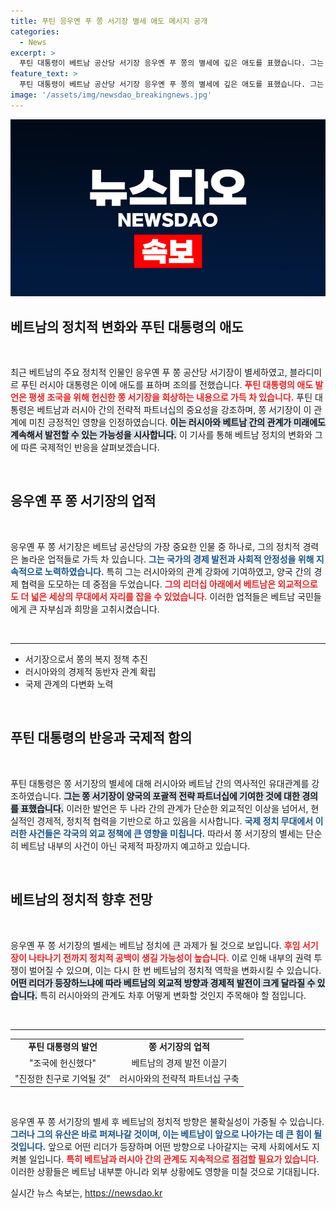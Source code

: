 ```yaml
---
title: 푸틴 응우옌 푸 쫑 서기장 별세 애도 메시지 공개
categories:
  - News
excerpt: >
  푸틴 대통령이 베트남 공산당 서기장 응우옌 푸 쫑의 별세에 깊은 애도를 표했습니다. 그는 쫑 서기장이 양국 간 전략적 파트너십에 기여한 진정한 친구라며 회상을 남겼습니다.
feature_text: >
  푸틴 대통령이 베트남 공산당 서기장 응우옌 푸 쫑의 별세에 깊은 애도를 표했습니다. 그는 쫑 서기장이 양국 간 전략적 파트너십에 기여한 진정한 친구라며 회상을 남겼습니다.
image: '/assets/img/newsdao_breakingnews.jpg'
---
```


<p><img src="/assets/img/newsdao_breakingnews.jpg" alt="flaretime 속보" /></p>

<h2 data-ke-size="size26">베트남의 정치적 변화와 푸틴 대통령의 애도</h2>

<p data-ke-size="size16">&nbsp;</p>

<p data-ke-size="size16">최근 베트남의 주요 정치적 인물인 응우옌 푸 쫑 공산당 서기장이 별세하였고, 블라디미르 푸틴 러시아 대통령은 이에 애도를 표하며 조의를 전했습니다. <b><span style="color: #ee2323;">푸틴 대통령의 애도 발언은 평생 조국을 위해 헌신한 쫑 서기장을 회상하는 내용으로 가득 차 있습니다.</span></b> 푸틴 대통령은 베트남과 러시아 간의 전략적 파트너십의 중요성을 강조하며, 쫑 서기장이 이 관계에 미친 긍정적인 영향을 인정하였습니다. <b><span style="background-color: #21538527;">이는 러시아와 베트남 간의 관계가 미래에도 계속해서 발전할 수 있는 가능성을 시사합니다.</span></b> 이 기사를 통해 베트남 정치의 변화와 그에 따른 국제적인 반응을 살펴보겠습니다.</p>

<p data-ke-size="size16">&nbsp;</p>

<h2 data-ke-size="size26">응우옌 푸 쫑 서기장의 업적</h2>

<p data-ke-size="size16">&nbsp;</p>

<p data-ke-size="size16">응우옌 푸 쫑 서기장은 베트남 공산당의 가장 중요한 인물 중 하나로, 그의 정치적 경력은 놀라운 업적들로 가득 차 있습니다. <b><span style="color: #1a5490;">그는 국가의 경제 발전과 사회적 안정성을 위해 지속적으로 노력하였습니다.</span></b> 특히 그는 러시아와의 관계 강화에 기여하였고, 양국 간의 경제 협력을 도모하는 데 중점을 두었습니다. <b><span style="color: #ee2323;">그의 리더십 아래에서 베트남은 외교적으로도 더 넓은 세상의 무대에서 자리를 잡을 수 있었습니다.</span></b> 이러한 업적들은 베트남 국민들에게 큰 자부심과 희망을 고취시켰습니다. </p>

<p data-ke-size="size16">&nbsp;</p>

<hr>

<ul>
    <li>서기장으로서 쫑의 복지 정책 추진</li>
    <li>러시아와의 경제적 동반자 관계 확립</li>
    <li>국제 관계의 다변화 노력</li>
</ul>

<p data-ke-size="size16">&nbsp;</p>

<h2 data-ke-size="size26">푸틴 대통령의 반응과 국제적 함의</h2>

<p data-ke-size="size16">&nbsp;</p>

<p data-ke-size="size16">푸틴 대통령은 쫑 서기장의 별세에 대해 러시아와 베트남 간의 역사적인 유대관계를 강조하였습니다. <b><span style="background-color: #21538527;">그는 쫑 서기장이 양국의 포괄적 전략 파트너십에 기여한 것에 대한 경의를 표했습니다.</span></b> 이러한 발언은 두 나라 간의 관계가 단순한 외교적인 이상을 넘어서, 현실적인 경제적, 정치적 협력을 기반으로 하고 있음을 시사합니다. <b><span style="color: #1a5490;">국제 정치 무대에서 이러한 사건들은 각국의 외교 정책에 큰 영향을 미칩니다.</span></b> 따라서 쫑 서기장의 별세는 단순히 베트남 내부의 사건이 아닌 국제적 파장까지 예고하고 있습니다.</p>

<p data-ke-size="size16">&nbsp;</p>

<h2 data-ke-size="size26">베트남의 정치적 향후 전망</h2>

<p data-ke-size="size16">&nbsp;</p>

<p data-ke-size="size16">응우옌 푸 쫑 서기장의 별세는 베트남 정치에 큰 과제가 될 것으로 보입니다. <b><span style="color: #ee2323;">후임 서기장이 나타나기 전까지 정치적 공백이 생길 가능성이 높습니다.</span></b> 이로 인해 내부의 권력 투쟁이 벌어질 수 있으며, 이는 다시 한 번 베트남의 정치적 역학을 변화시킬 수 있습니다. <b><span style="background-color: #21538527;">어떤 리더가 등장하느냐에 따라 베트남의 외교적 방향과 경제적 발전이 크게 달라질 수 있습니다.</span></b> 특히 러시아와의 관계도 차후 어떻게 변화할 것인지 주목해야 할 점입니다. </p>

<p data-ke-size="size16">&nbsp;</p>

<hr>

<table>
    <tr>
        <td style="text-align: center; height: 17px;"><b>푸틴 대통령의 발언</b></td>
        <td style="text-align: center; height: 17px;"><b>쫑 서기장의 업적</b></td>
    </tr>
    <tr>
        <td style="text-align: center; height: 17px;">"조국에 헌신했다"</td>
        <td style="text-align: center; height: 17px;">베트남의 경제 발전 이끌기</td>
    </tr>
    <tr>
        <td style="text-align: center; height: 17px;">"진정한 친구로 기억될 것"</td>
        <td style="text-align: center; height: 17px;">러시아와의 전략적 파트너십 구축</td>
    </tr>
</table>

<p data-ke-size="size16">&nbsp;</p>

<p data-ke-size="size16">응우옌 푸 쫑 서기장의 별세 후 베트남의 정치적 방향은 불확실성이 가중될 수 있습니다. <b><span style="color: #1a5490;">그러나 그의 유산은 바로 퍼져나갈 것이며, 이는 베트남이 앞으로 나아가는 데 큰 힘이 될 것입니다.</span></b> 앞으로 어떤 리더가 등장하며 어떤 방향으로 나아갈지는 국제 사회에서도 지켜볼 일입니다. <b><span style="color: #ee2323;">특히 베트남과 러시아 간의 관계도 지속적으로 점검할 필요가 있습니다.</span></b> 이러한 상황들은 베트남 내부뿐 아니라 외부 상황에도 영향을 미칠 것으로 기대됩니다.</p>
실시간 뉴스 속보는, <a href="https://newsdao.kr" rel="dofollow">https://newsdao.kr</a>


